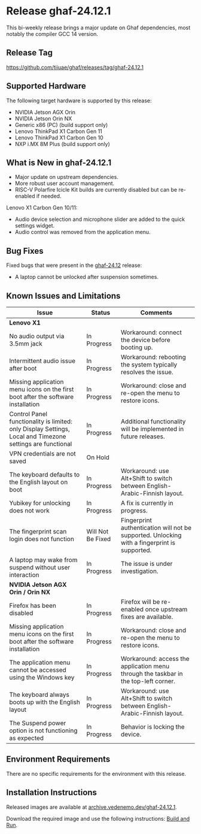 <!--
    Copyright 2022-2025 TII (SSRC) and the Ghaf contributors
    SPDX-License-Identifier: CC-BY-SA-4.0
-->

# Release ghaf-24.12.1

This bi-weekly release brings a major update on Ghaf dependencies, most notably the compiler GCC 14 version.


## Release Tag

<https://github.com/tiiuae/ghaf/releases/tag/ghaf-24.12.1>


## Supported Hardware

The following target hardware is supported by this release:

* NVIDIA Jetson AGX Orin
* NVIDIA Jetson Orin NX
* Generic x86 (PC) (build support only)
* Lenovo ThinkPad X1 Carbon Gen 11
* Lenovo ThinkPad X1 Carbon Gen 10
* NXP i.MX 8M Plus (build support only)


## What is New in ghaf-24.12.1

  * Major update on upstream dependencies.
  * More robust user account management.
  * RISC-V Polarfire Icicle Kit builds are currently disabled but can be re-enabled if needed.

Lenovo X1 Carbon Gen 10/11:

  * Audio device selection and microphone slider are added to the quick settings widget.
  * Audio control was removed from the application menu.


## Bug Fixes

Fixed bugs that were present in the [ghaf-24.12](../release_notes/ghaf-24.12.md) release:

* A laptop cannot be unlocked after suspension sometimes.


## Known Issues and Limitations

| Issue           | Status      | Comments                             |
|-----------------|-------------|--------------------------------------|
| **Lenovo X1**  |  |  |
| No audio output via 3.5mm jack  | In Progress | Workaround: connect the device before booting up. |
| Intermittent audio issue after boot  | In Progress | Workaround: rebooting the system typically resolves the issue. |
| Missing application menu icons on the first boot after the software installation  | In Progress | Workaround: close and re-open the menu to restore icons. |
| Control Panel functionality is limited: only Display Settings, Local and Timezone settings are functional | In Progress | Additional functionality will be implemented in future releases. |
| VPN credentials are not saved  | On Hold |  |
| The keyboard defaults to the English layout on boot | In Progress | Workaround: use Alt+Shift to switch between English-Arabic-Finnish layout. |
| Yubikey for unlocking does not work | In Progress | A fix is currently in progress. |
| The fingerprint scan login does not function | Will Not Be Fixed | Fingerprint authentication will not be supported. Unlocking with a fingerprint is supported. |
| A laptop may wake from suspend without user interaction | In Progress | The issue is under investigation. |
| **NVIDIA Jetson AGX Orin / Orin NX**  |  |  |
| Firefox has been disabled | In Progress | Firefox will be re-enabled once upstream fixes are available. |
| Missing application menu icons on the first boot after the software installation | In Progress | Workaround: close and re-open the menu to restore icons. |
| The application menu cannot be accessed using the Windows key | In Progress | Workaround: access the application menu through the taskbar in the top-left corner. |
| The keyboard always boots up with the English layout | In Progress | Workaround: use Alt+Shift to switch between English-Arabic-Finnish layout. |
| The Suspend power option is not functioning as expected | In Progress | Behavior is locking the device. |


## Environment Requirements

There are no specific requirements for the environment with this release.


## Installation Instructions

Released images are available at [archive.vedenemo.dev/ghaf-24.12.1](https://archive.vedenemo.dev/ghaf-24.12.1/).

Download the required image and use the following instructions: [Build and Run](../ref_impl/build_and_run.md).
